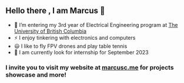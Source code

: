 ## Hello there ,  I am Marcus 👋
- 🏫 I’m entering my 3rd year of Electrical Engineering program at [The University of British Columbia](https://www.ubc.ca/) 
- ⚡ I enjoy tinkering with electronics and computers
- 😃 I like to fly FPV drones and play table tennis 
- 🏢 I am currently look for internship for September 2023
### I invite you to visit my website at [marcusc.me](https://marcusc.me/) for projects showcase and more!


<!--
**Beluguy/Beluguy** is a ✨ _special_ ✨ repository because its `README.md` (this file) appears on your GitHub profile.

Here are some ideas to get you started:

- 🔭 I’m currently working on ...
- 🌱 I’m currently learning ...
- 👯 I’m looking to collaborate on ...
- 🤔 I’m looking for help with ...
- 💬 Ask me about ...
- 📫 How to reach me: ...
- 😄 Pronouns: ...
- ⚡ Fun fact: ...
-->
